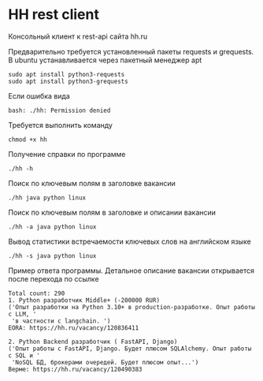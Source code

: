 # HH rest client

Консольный клиент к rest-api сайта hh.ru

Предварительно требуется установленный пакеты requests и grequests. В ubuntu устанавливается через пакетный менеджер apt
```
sudo apt install python3-requests
sudo apt install python3-grequests
```
Если ошибка вида 
```
bash: ./hh: Permission denied
```
Требуется выполнить команду 
```
chmod +x hh
```
Получение справки по программе
```
./hh -h
```
Поиск по ключевым полям в заголовке вакансии
```
./hh java python linux
```
Поиск по ключевым полям в заголовке и описании вакансии
```
./hh -a java python linux
```
Вывод статистики встречаемости ключевых слов на английском языке
```
./hh -s java python linux
```
Пример ответа программы. Детальное описание вакансии открывается после перехода по ссылке
```
Total count: 290
1. Python разработчик Middle+ (-200000 RUR)
('Опыт разработки на Python 3.10+ в production-разработке. Опыт работы с LLM, '
 'в частности с langchain. ')
EORA: https://hh.ru/vacancy/120836411

2. Python Backend разработчик ( FastAPI, Django) 
('Опыт работы с FastAPI, Django. Будет плюсом SQLAlchemy. Опыт работы с SQL и '
 'NoSQL БД, брокерами очередей. Будет плюсом опыт...')
Верме: https://hh.ru/vacancy/120490383
```
